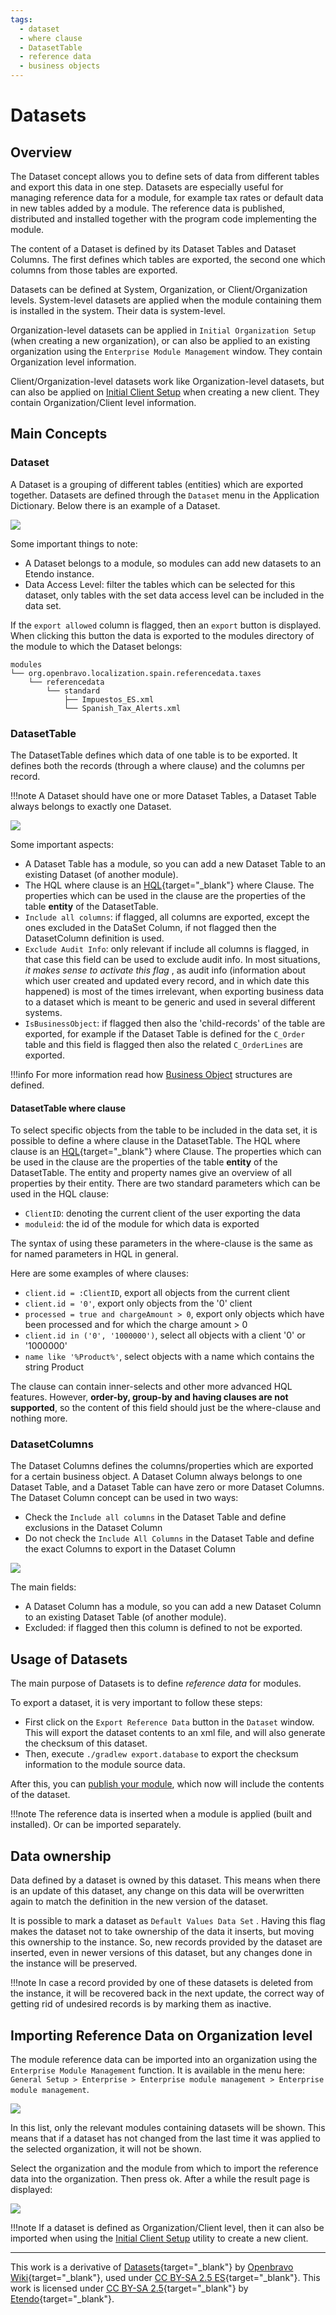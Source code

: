 ```yaml
---
tags: 
  - dataset
  - where clause
  - DatasetTable
  - reference data
  - business objects
---
```


#  Datasets
  
##  Overview

The Dataset concept allows you to define sets of data from different tables and export this data in one step. Datasets are especially useful for managing reference data for a module, for example tax rates or default data in new
tables added by a module. The reference data is published, distributed and
installed together with the program code implementing the module.

The content of a Dataset is defined by its Dataset Tables and Dataset Columns.
The first defines which tables are exported, the second one which columns from
those tables are exported.

Datasets can be defined at System, Organization, or Client/Organization
levels. System-level datasets are applied when the module containing them is
installed in the system. Their data is system-level.

Organization-level datasets can be applied in `Initial Organization Setup` (when
creating a new organization), or can also be applied to an existing
organization using the `Enterprise Module Management` window. They contain
Organization level information.

Client/Organization-level datasets work like Organization-level datasets, but
can also be applied on [Initial Client Setup](../../../developer-guide/etendo-classic/how-to-guides/how-to-run-an-initial-client-setup-process.md) when creating a new client. They
contain Organization/Client level information.

##  Main Concepts

###  Dataset

A Dataset is a grouping of different tables (entities) which are exported
together. Datasets are defined through the `Dataset` menu in the Application
Dictionary. Below there is an example of a Dataset.

![](../../../assets/developer-guide/etendo-classic/concepts/datasets-0.png)

  
Some important things to note:

  * A Dataset belongs to a module, so modules can add new datasets to an Etendo instance. 
  * Data Access Level: filter the tables which can be selected for this dataset, only tables with the set data access level can be included in the data set.
 

If the `export allowed` column is flagged, then an `export` button is displayed.
When clicking this button the data is exported to the modules directory of the
module to which the Dataset belongs:

```
modules
└── org.openbravo.localization.spain.referencedata.taxes
    └── referencedata 
        └── standard
            ├── Impuestos_ES.xml
            └── Spanish_Tax_Alerts.xml
```

###  DatasetTable

The DatasetTable defines which data of one table is to be exported. It defines
both the records (through a where clause) and the columns per record. 

!!!note
    A Dataset should have one or more Dataset Tables, a Dataset Table always belongs to exactly one Dataset.

![](../../../assets/developer-guide/etendo-classic/concepts/dataset-2.png)


Some important aspects:

  * A Dataset Table has a module, so you can add a new Dataset Table to an existing Dataset (of another module). 
  * The HQL where clause is an [HQL](https://docs.jboss.org/hibernate/core/3.6/reference/en-US/html/queryhql.html){target="_blank"} where Clause. The properties which can be used in the clause are the properties of the table **entity** of the DatasetTable. 
  * `Include all columns`: if flagged, all columns are exported, except the ones excluded in the DataSet Column, if not flagged then the DatasetColumn definition is used. 
  * `Exclude Audit Info`: only relevant if include all columns is flagged, in that case this field can be used to exclude audit info. In most situations, *it makes sense to activate this flag* , as audit info (information about which user created and updated every record, and in which date this happened) is most of the times irrelevant, when exporting business data to a dataset which is meant to be generic and used in several different systems. 
  * `IsBusinessObject`: if flagged then also the 'child-records' of the table are exported, for example if the Dataset Table is defined for the `C_Order` table and this field is flagged then also the related `C_OrderLines` are exported. 
  
!!!info
    For more information read how [Business Object](../../../developer-guide/etendo-classic/concepts/Data_Access_Layer.md#etendo-business-objects) structures are defined. 

####  DatasetTable where clause

To select specific objects from the table to be included in the data set, it is possible to define a where clause in the DatasetTable. The HQL where clause is an [HQL](https://docs.jboss.org/hibernate/core/3.6/reference/en-US/html/queryhql.html){target="_blank"} where Clause. The properties which can be used in the clause are the
properties of the table **entity** of the DatasetTable. The entity and
property names give an overview of all properties by their entity. There are two standard parameters which can be used in the HQL clause:

  * `ClientID`: denoting the current client of the user exporting the data 
  * `moduleid`: the id of the module for which data is exported 

The syntax of using these parameters in the where-clause is the same as for
named parameters in HQL in general.

Here are some examples of where clauses:

  * `client.id = :ClientID`, export all objects from the current client 
  * `client.id = '0'`, export only objects from the '0' client 
  * `processed = true and chargeAmount > 0`, export only objects which have been processed and for which the charge amount > 0 
  * `client.id in ('0', '1000000')`, select all objects with a client '0' or '1000000' 
  * `name like '%Product%'`, select objects with a name which contains the string Product 

The clause can contain inner-selects and other more advanced HQL features.
However, **order-by, group-by and having clauses are not supported**, so the
content of this field should just be the where-clause and nothing more.

###  DatasetColumns

The Dataset Columns defines the columns/properties which are exported for a
certain business object. A Dataset Column always belongs to
one Dataset Table, and a Dataset Table can have zero or more Dataset Columns.
The Dataset Column concept can be used in two ways:

  * Check the `Include all columns` in the Dataset Table and define exclusions in the Dataset Column 
  * Do not check the `Include All Columns` in the Dataset Table and define the exact Columns to export in the Dataset Column 

![](../../../assets/developer-guide/etendo-classic/concepts/dataset-3.png)

  
The main fields:

  * A Dataset Column has a module, so you can add a new Dataset Column to an existing Dataset Table (of another module). 
  * Excluded: if flagged then this column is defined to not be exported. 

##  Usage of Datasets

The main purpose of Datasets is to define _reference data_ for modules. 

To export a dataset, it is very important to follow these steps:

  * First click on the `Export Reference Data` button in the `Dataset` window. This will export the dataset contents to an xml file, and will also generate the checksum of this dataset. 
  * Then, execute `./gradlew export.database` to export the checksum information to the module source data. 

After this, you can [publish your module](../../../how-to-guides/how-to-publish-modules-to-github-repository.md), which now will include the contents of the dataset. 

!!!note
    The reference data is inserted when a module is applied (built and installed). Or can be imported separately.

##  Data ownership

Data defined by a dataset is owned by this dataset. This means when there is
an update of this dataset, any change on this data will be overwritten again to match the definition in the new version of the dataset.

It is possible to mark a dataset as `Default Values Data Set` . Having this flag makes the dataset not to take ownership of the data it inserts, but moving this ownership to the instance. So, new records provided by the dataset are inserted, even in newer versions of this dataset, but any changes done in the instance will be preserved. 

!!!note
    In case a record provided by one of these datasets is deleted from the instance, it will be recovered back in the next update, the correct way of getting rid of undesired records is by marking them as inactive.

##  Importing Reference Data on Organization level

The module reference data can be imported into an organization using the `Enterprise Module Management` function. It is available in the menu here: `General Setup > Enterprise > Enterprise module management > Enterprise module management`.

![](../../../assets/developer-guide/etendo-classic/concepts/datasets-4.png)


In this list, only the relevant modules containing datasets will be shown. This means that if a dataset has not changed from the last time it was applied to the selected organization, it will not be shown.

  
Select the organization and the module from which to import the reference data into the organization. Then press ok. After a while the result page is displayed:


![](../../../assets/developer-guide/etendo-classic/concepts/datasets-5.png)


!!!note
    If a dataset is defined as Organization/Client level, then it can also be imported when using the [Initial Client Setup](../../../developer-guide/etendo-classic/how-to-guides/how-to-run-an-initial-client-setup-process.md) utility to create a new client.

---
  
This work is a derivative of [Datasets](http://wiki.openbravo.com/wiki/Datasets){target="\_blank"} by [Openbravo Wiki](http://wiki.openbravo.com/wiki/Welcome_to_Openbravo){target="\_blank"}, used under [CC BY-SA 2.5 ES](https://creativecommons.org/licenses/by-sa/2.5/es/){target="\_blank"}. This work is licensed under [CC BY-SA 2.5](https://creativecommons.org/licenses/by-sa/2.5/){target="\_blank"} by [Etendo](https://etendo.software){target="\_blank"}.